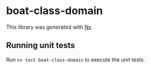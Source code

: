 # boat-class-domain

This library was generated with [Nx](https://nx.dev).

## Running unit tests

Run `nx test boat-class-domain` to execute the unit tests.
